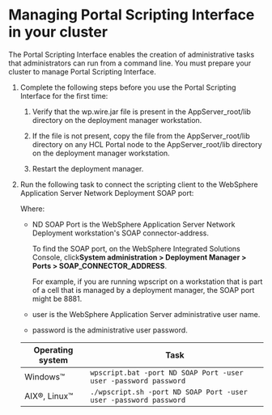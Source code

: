 # Managing Portal Scripting Interface in your cluster

The Portal Scripting Interface enables the creation of administrative tasks that administrators can run from a command line. You must prepare your cluster to manage Portal Scripting Interface.

1.  Complete the following steps before you use the Portal Scripting Interface for the first time:

    1.  Verify that the wp.wire.jar file is present in the AppServer_root/lib directory on the deployment manager workstation.

    2.  If the file is not present, copy the file from the AppServer_root/lib directory on any HCL Portal node to the AppServer_root/lib directory on the deployment manager workstation.

    3.  Restart the deployment manager.

2.  Run the following task to connect the scripting client to the WebSphere Application Server Network Deployment SOAP port:

    Where:

    -   ND SOAP Port is the WebSphere Application Server Network Deployment workstation's SOAP connector-address.

        To find the SOAP port, on the WebSphere Integrated Solutions Console, click**System administration > Deployment Manager > Ports > SOAP_CONNECTOR_ADDRESS**.

        For example, if you are running wpscript on a workstation that is part of a cell that is managed by a deployment manager, the SOAP port might be 8881.

    -   user is the WebSphere Application Server administrative user name.
    -   password is the administrative user password.
    
    |Operating system|Task|
    |----------------|----|
    |Windows™|`wpscript.bat -port ND SOAP Port -user user -password password`|
    |AIX®, Linux™|`./wpscript.sh -port ND SOAP Port -user user -password password`|




